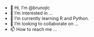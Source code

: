 - 👋 Hi, I’m @brunojlc
- 👀 I’m interested in ...
- 🌱 I’m currently learning R and Python.
- 💞️ I’m looking to collaborate on ...
- 📫 How to reach me ...

<!---
brunojlc/brunojlc is a ✨ special ✨ repository because its `README.md` (this file) appears on your GitHub profile.
You can click the Preview link to take a look at your changes.
--->
